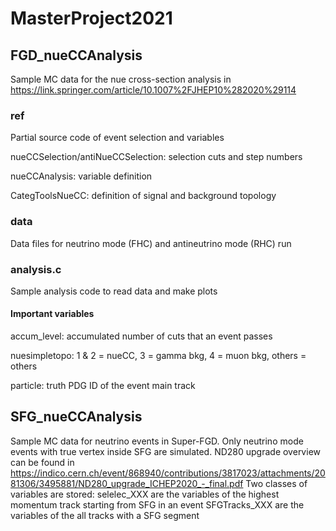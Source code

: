 # MasterProject2021

## FGD_nueCCAnalysis
Sample MC data for the nue cross-section analysis in https://link.springer.com/article/10.1007%2FJHEP10%282020%29114

### ref
Partial source code of event selection and variables

nueCCSelection/antiNueCCSelection: selection cuts and step numbers

nueCCAnalysis: variable definition

CategToolsNueCC: definition of signal and background topology

### data
Data files for neutrino mode (FHC) and antineutrino mode (RHC) run

### analysis.c
Sample analysis code to read data and make plots
#### Important variables
accum_level: accumulated number of cuts that an event passes

nuesimpletopo: 1 & 2 = nueCC, 3 = gamma bkg, 4 = muon bkg, others = others

particle: truth PDG ID of the event main track 

## SFG_nueCCAnalysis
Sample MC data for neutrino events in Super-FGD. Only neutrino mode events with true vertex inside SFG are simulated.
ND280 upgrade overview can be found in https://indico.cern.ch/event/868940/contributions/3817023/attachments/2081306/3495881/ND280_upgrade_ICHEP2020_-_final.pdf
Two classes of variables are stored:
selelec_XXX are the variables of the highest momentum track starting from SFG in an event
SFGTracks_XXX are the variables of the all tracks with a SFG segment